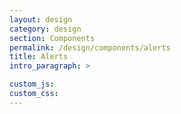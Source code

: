 ```yaml
---
layout: design
category: design
section: Components
permalink: /design/components/alerts
title: Alerts
intro_paragraph: >

custom_js:
custom_css:
---
```

